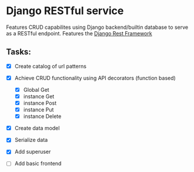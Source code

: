 # Django RESTful service

Features CRUD capabilites using Django backend/builtin database to serve as a RESTful endpoint. Features the [Django Rest Framework](https://www.django-rest-framework.org/) 

## Tasks:
* [x] Create catalog of url patterns
* [x] Achieve CRUD functionality using API decorators (function based)
    * [x] Global Get
    * [x] instance Get
    * [x] instance Post
    * [x] instance Put
    * [x] instance Delete
* [x] Create data model
* [x] Serialize data
* [x] Add superuser

* [ ] Add basic frontend
